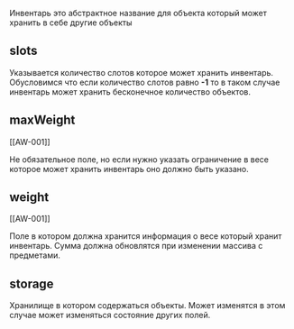 Инвентарь это абстрактное название для объекта который может хранить в себе другие объекты

## slots

Указывается количество слотов которое может хранить инвентарь. Обусловимся что если количество слотов равно **-1** то в таком случае инвентарь может хранить бесконечное количество объектов.

## maxWeight
[[AW-001]]

Не обязательное поле, но если нужно указать ограничение в весе которое может хранить инвентарь оно должно быть указано.

## weight
[[AW-001]]

Поле в котором должна хранится информация о весе который хранит инвентарь. Сумма должна обновлятся при изменении массива с предметами.

## storage

Хранилище в котором содержаться объекты. Может изменятся в этом случае может изменяться состояние других полей.

